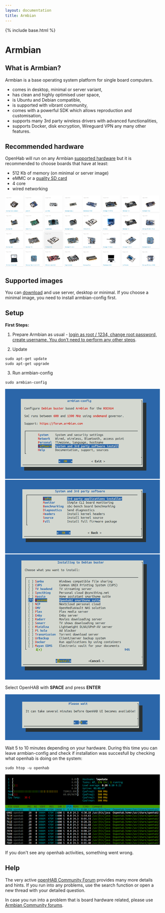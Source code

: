 ```yaml
---
layout: documentation
title: Armbian
---
```


{% include base.html %}

# Armbian

## What is Armbian?

Armbian is a base operating system platform for single board computers.

- comes in desktop, minimal or server variant,
- has clean and highly optimised user space,
- is Ubuntu and Debian compatible,
- is supported with vibrant community,
- comes with a powerful SDK which allows reproduction and customisation,
- supports many 3rd party wireless drivers with advanced functionalities,
- supports Docker, disk encryption, Wireguard VPN any many other features.

## Recommended hardware

OpenHab will run on any Armbian [supported hardware](https://www.armbian.com/download/?device_support=Supported) but it is recommended to choose boards that have at least:


- 512 Kb of memory (on minimal or server image)
- eMMC or a [quality SD card](https://docs.armbian.com/User-Guide_Getting-Started/#how-to-prepare-a-sd-card)
- 4 core
- wired networking


![Armbian](images/boards1.png)

## Supported images

You can [download](https://www.armbian.com/download/?device_support=Supported) and use server, desktop or minimal. If you choose a minimal image, you need to install armbian-config first.

## Setup

**First Steps:**

1. Prepare Armbian as usual - [login as root / 1234, change root password, create username. You don't need to perform any other steps](https://docs.armbian.com/User-Guide_Getting-Started/).

2. Update

```shell
sudo apt-get update
sudo apt-get upgrade
```

3. Run armbian-config

```shell
sudo armbian-config
```

![Armbian config](images/armbian-step1.png)
![System and 3rd party software](images/armbian-step2.png)
![Softy](images/armbian-step3.png)

Select OpenHAB with **SPACE** and press **ENTER**

![Openhab](images/armbian-step4.png)

Wait 5 to 10 minutes depending on your hardware. During this time you can leave armbian-config and check if installation was succesfull by checking what openhab is doing on the system:

```shell
sudo htop -u openhab
```

![Observe activities with htop](images/armbian-step5.png)

If you don't see any openhab activities, something went wrong.

## Help

The very active [openHAB Community Forum](https://community.openhab.org) provides many more details and hints.
If you run into any problems, use the search function or open a new thread with your detailed question.

In case you run into a problem that is board hardware related, please use [Armbian Community forums](https://forum.armbian.com/forum/1-bug-tracker/).
